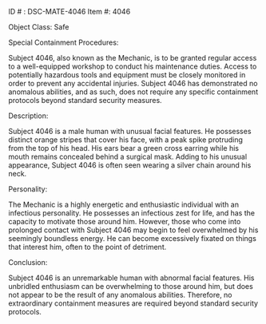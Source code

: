 ID # : DSC-MATE-4046
Item #: 4046 

Object Class: Safe 

Special Containment Procedures: 

Subject 4046, also known as the Mechanic, is to be granted regular access to a well-equipped workshop to conduct his maintenance duties. Access to potentially hazardous tools and equipment must be closely monitored in order to prevent any accidental injuries. Subject 4046 has demonstrated no anomalous abilities, and as such, does not require any specific containment protocols beyond standard security measures. 

Description:

Subject 4046 is a male human with unusual facial features. He possesses distinct orange stripes that cover his face, with a peak spike protruding from the top of his head. His ears bear a green cross earring while his mouth remains concealed behind a surgical mask. Adding to his unusual appearance, Subject 4046 is often seen wearing a silver chain around his neck. 

Personality:

The Mechanic is a highly energetic and enthusiastic individual with an infectious personality. He possesses an infectious zest for life, and has the capacity to motivate those around him. However, those who come into prolonged contact with Subject 4046 may begin to feel overwhelmed by his seemingly boundless energy. He can become excessively fixated on things that interest him, often to the point of detriment. 

Conclusion:

Subject 4046 is an unremarkable human with abnormal facial features. His unbridled enthusiasm can be overwhelming to those around him, but does not appear to be the result of any anomalous abilities. Therefore, no extraordinary containment measures are required beyond standard security protocols.